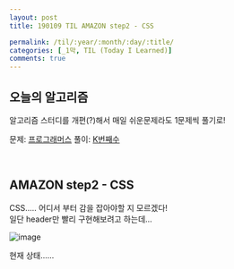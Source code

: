 ```yaml
---
layout: post
title: 190109 TIL AMAZON step2 - CSS

permalink: /til/:year/:month/:day/:title/
categories: [_1막, TIL (Today I Learned)]
comments: true
---
```


## **오늘의 알고리즘**

알고리즘 스터디를 개편(?)해서 매일 쉬운문제라도 1문제씩 풀기로! 

문제: [프로그래머스](https://programmers.co.kr/learn/courses/30/lessons/42748?language=javascript) 풀이: [K번째수](https://gist.github.com/developersoom/0b359f362a2514da29d02e51076fe531)

<br>

## **AMAZON step2 - CSS**
CSS..... 어디서 부터 감을 잡아야할 지 모르겠다! <br>
일단 header만 빨리 구현해보려고 하는데... <br>

![image](https://user-images.githubusercontent.com/40848630/50905749-de482300-1466-11e9-9478-b733fb00db3d.png)

현재 상태......

